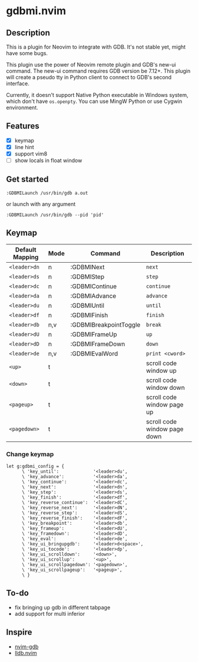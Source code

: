 # gdbmi.nvim


## Description
This is a plugin for Neovim to integrate with GDB. It's not stable yet, might have some bugs.

This plugin use the power of Neovim remote plugin and GDB's new-ui command.
The new-ui command requires GDB version be 7.12+.
This plugin will create a pseudo tty in Python client to connect to GDB's second interface.

Currently, it doesn't support Native Python executable in Windows system, which don't have `os.openpty`.
You can use MingW Python or use Cygwin environment.


## Features
- [x] keymap
- [x] line hint
- [x] support vim8
- [ ] show locals in float window

## Get started

`:GDBMILaunch /usr/bin/gdb a.out`

or launch with any argument

`:GDBMILaunch /usr/bin/gdb --pid 'pid'`

## Keymap

  |Default Mapping   |Mode   |Command                  |Description|
  |----------------- |------ |------------------------ |------------------------------|
  |`<leader>dn`      |n      |:GDBMINext               |`next`|
  |`<leader>ds`      |n      |:GDBMIStep               |`step`|
  |`<leader>dc`      |n      |:GDBMIContinue           |`continue`|
  |`<leader>da`      |n      |:GDBMIAdvance            |`advance`|
  |`<leader>du`      |n      |:GDBMIUntil              |`until`|
  |`<leader>df`      |n      |:GDBMIFinish             |`finish`|
  |`<leader>db`      |n,v    |:GDBMIBreakpointToggle   |`break`|
  |`<leader>dU`      |n      |:GDBMIFrameUp            |`up`|
  |`<leader>dD`      |n      |:GDBMIFrameDown          |`down`|
  |`<leader>de`      |n,v    |:GDBMIEvalWord           |`print <cword>`|
  |`<up>`            |t      |                         |scroll code window up|
  |`<down>`          |t      |                         |scroll code window down|
  |`<pageup>`        |t      |                         |scroll code window page up|
  |`<pagedown>`      |t      |                         |scroll code window page down|

### Change keymap

``` {.viml}
let g:gdbmi_config = {
      \ 'key_until':             '<leader>du',
      \ 'key_advance':           '<leader>da',
      \ 'key_continue':          '<leader>dc',
      \ 'key_next':              '<leader>dn',
      \ 'key_step':              '<leader>ds',
      \ 'key_finish':            '<leader>df',
      \ 'key_reverse_continue':  '<leader>dC',
      \ 'key_reverse_next':      '<leader>dN',
      \ 'key_reverse_step':      '<leader>dS',
      \ 'key_reverse_finish':    '<leader>dF',
      \ 'key_breakpoint':        '<leader>db',
      \ 'key_frameup':           '<leader>dU',
      \ 'key_framedown':         '<leader>dD',
      \ 'key_eval':              '<leader>de',
      \ 'key_ui_bringupgdb':     '<leader>d<space>',
      \ 'key_ui_tocode':         '<leader>dp',
      \ 'key_ui_scrolldown':     '<down>',
      \ 'key_ui_scrollup':       '<up>',
      \ 'key_ui_scrollpagedown': '<pagedown>',
      \ 'key_ui_scrollpageup':   '<pageup>',
      \ }
```

## To-do
- fix bringing up gdb in different tabpage
- add support for multi inferior

## Inspire

+ [nvim-gdb](https://github.com/sakhnik/nvim-gdb)
+ [lldb.nvim](https://github.com/critiqjo/lldb.nvim)

